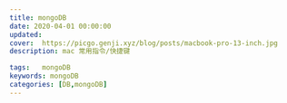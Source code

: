 ```yaml
---
title: mongoDB 
date: 2020-04-01 00:00:00
updated: 
cover:  https://picgo.genji.xyz/blog/posts/macbook-pro-13-inch.jpg
description: mac 常用指令/快捷键 

tags:  	mongoDB
keywords: mongoDB
categories: [DB,mongoDB]
---
```



